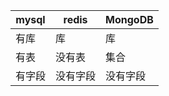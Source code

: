 | mysql  | redis    | MongoDB  |
| ------ | -------- | -------- |
| 有库   | 库       | 库       |
| 有表   | 没有表   | 集合     |
| 有字段 | 没有字段 | 没有字段 |

